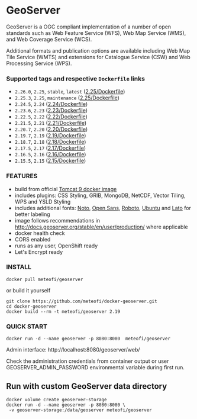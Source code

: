 # GeoServer
GeoServer is a OGC compliant implementation of a number of open standards such as Web Feature Service (WFS), Web Map Service (WMS), and Web Coverage Service (WCS).

Additional formats and publication options are available including Web Map Tile Service (WMTS) and extensions for Catalogue Service (CSW) and Web Processing Service (WPS).

### Supported tags and respective **`Dockerfile`** links
* `2.26.0`, `2.25`, `stable`, `latest` ([2.25/Dockerfile](https://github.com/meteofi/docker-geoserver/blob/master/2.26/Dockerfile))
* `2.25.3`, `2.25`, `maintenance` ([2.25/Dockerfile](https://github.com/meteofi/docker-geoserver/blob/master/2.25/Dockerfile))
* `2.24.5`, `2.24` ([2.24/Dockerfile](https://github.com/meteofi/docker-geoserver/blob/master/2.24/Dockerfile))
* `2.23.6`, `2.23` ([2.23/Dockerfile](https://github.com/meteofi/docker-geoserver/blob/master/2.23/Dockerfile))
* `2.22.5`, `2.22` ([2.22/Dockerfile](https://github.com/meteofi/docker-geoserver/blob/master/2.22/Dockerfile))
* `2.21.5`, `2.21` ([2.21/Dockerfile](https://github.com/meteofi/docker-geoserver/blob/master/2.21/Dockerfile))
* `2.20.7`, `2.20` ([2.20/Dockerfile](https://github.com/meteofi/docker-geoserver/blob/master/2.20/Dockerfile))
* `2.19.7`, `2.19` ([2.19/Dockerfile](https://github.com/meteofi/docker-geoserver/blob/master/2.19/Dockerfile))
* `2.18.7`, `2.18` ([2.18/Dockerfile](https://github.com/meteofi/docker-geoserver/blob/master/2.18/Dockerfile))
* `2.17.5`, `2.17` ([2.17/Dockerfile](https://github.com/meteofi/docker-geoserver/blob/master/2.17/Dockerfile))
* `2.16.5`, `2.16` ([2.16/Dockerfile](https://github.com/meteofi/docker-geoserver/blob/master/2.16/Dockerfile))
* `2.15.5`, `2.15` ([2.15/Dockerfile](https://github.com/meteofi/docker-geoserver/blob/master/2.15/Dockerfile))

### FEATURES
* build from official [Tomcat 9 docker image](https://hub.docker.com/_/tomcat)
* includes plugins: CSS Styling, GRIB, MongoDB, NetCDF, Vector Tiling, WPS and YSLD Styling 
* includes additional fonts: [Noto](https://www.google.com/get/noto/), [Open Sans](https://fonts.google.com/specimen/Open+Sans), [Roboto](https://fonts.google.com/specimen/Roboto), [Ubuntu](https://fonts.google.com/specimen/Ubuntu) and [Lato](https://fonts.google.com/specimen/Lato) for better labeling
* image follows recommendations in http://docs.geoserver.org/stable/en/user/production/ where applicable
* docker health check
* CORS enabled
* runs as any user, OpenShift ready
* Let's Encrypt ready

### INSTALL
```
docker pull meteofi/geoserver
```

or build it yourself
```
git clone https://github.com/meteofi/docker-geoserver.git
cd docker-geoserver
docker build --rm -t meteofi/geoserver 2.19
```

### QUICK START
```
docker run -d --name geoserver -p 8080:8080  meteofi/geoserver
```
Admin interface: http://localhost:8080/geoserver/web/

Check the administration credentials from container output or user GEOSERVER_ADMIN_PASSWORD environmental variable during first run.

## Run with custom GeoServer data directory
```
docker volume create geoserver-storage
docker run -d --name geoserver -p 8080:8080 \
 -v geoserver-storage:/data/geoserver meteofi/geoserver
```

